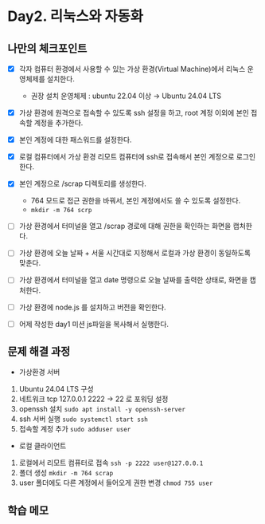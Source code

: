 # Day2. 리눅스와 자동화

## 나만의 체크포인트

-   [x] 각자 컴퓨터 환경에서 사용할 수 있는 가상 환경(Virtual Machine)에서 리눅스 운영체제를 설치한다.

    -   권장 설치 운영체제 : ubuntu 22.04 이상 &rightarrow; Ubuntu 24.04 LTS

-   [x] 가상 환경에 원격으로 접속할 수 있도록 ssh 설정을 하고, root 계정 이외에 본인 접속할 계정을 추가한다.

-   [x] 본인 계정에 대한 패스워드를 설정한다.

-   [x] 로컬 컴퓨터에서 가상 환경 리모트 컴퓨터에 ssh로 접속해서 본인 계정으로 로그인한다.

-   [x] 본인 계정으로 /scrap 디렉토리를 생성한다.

    -   764 모드로 접근 권한을 바꿔서, 본인 계정에서도 쓸 수 있도록 설정한다.
    -   `mkdir -m 764 scrp`

-   [ ] 가상 환경에서 터미널을 열고 /scrap 경로에 대해 권한을 확인하는 화면을 캡처한다.

-   [ ] 가상 환경에 오늘 날짜 + 서울 시간대로 지정해서 로컬과 가상 환경이 동일하도록 맞춘다.

-   [ ] 가상 환경에서 터미널을 열고 date 명령으로 오늘 날짜를 출력한 상태로, 화면을 캡처한다.

-   [ ] 가상 환경에 node.js 를 설치하고 버전을 확인한다.

-   [ ] 어제 작성한 day1 미션 js파일을 복사해서 실행한다.

## 문제 해결 과정

-   가상환경 서버

1. Ubuntu 24.04 LTS 구성
2. 네트워크 tcp 127.0.0.1 2222 &rightarrow; 22 로 포워딩 설정
3. openssh 설치 `sudo apt install -y openssh-server`
4. ssh 서버 실행 `sudo systemctl start ssh`
5. 접속할 계정 추가 `sudo adduser user`

-   로컬 클라이언트

1. 로컬에서 리모트 컴퓨터로 접속 `ssh -p 2222 user@127.0.0.1`
2. 폴더 생성 `mkdir -m 764 scrap`
3. user 폴더에도 다른 계정에서 들어오게 권한 변경 `chmod 755 user`

## 학습 메모
